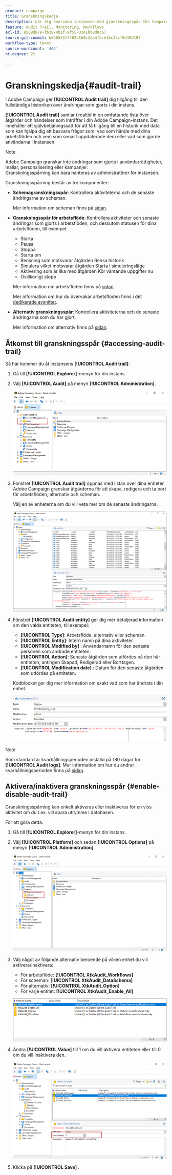 ```yaml
---
product: campaign
title: Granskningskedja
description: Lär dig övervaka instansen med granskningsspår för Campaign
feature: Audit Trail, Monitoring, Workflows
exl-id: 8508d879-fb38-4b1f-9f55-0341bb8d0c67
source-git-commit: b666535f7f82d1b8c2da4fbce1bc25cf8d39d187
workflow-type: tm+mt
source-wordcount: '464'
ht-degree: 2%

---
```


# Granskningskedja{#audit-trail}



I Adobe Campaign ger **[!UICONTROL Audit trail]** dig tillgång till den fullständiga historiken över ändringar som gjorts i din instans.

**[!UICONTROL Audit trail]** samlar i realtid in en omfattande lista över åtgärder och händelser som inträffar i din Adobe Campaign-instans. Det innehåller ett självbetjäningssätt för att få tillgång till en historik med data som kan hjälpa dig att besvara frågor som: vad som hände med dina arbetsflöden och vem som senast uppdaterade dem eller vad som gjorde användarna i instansen.

>[!NOTE]
>
>Adobe Campaign granskar inte ändringar som gjorts i användarrättigheter, mallar, personalisering eller kampanjer.\
>Granskningsspårning kan bara hanteras av administratörer för instansen.

Granskningsspårning består av tre komponenter:

* **Schemagranskningsspår**: Kontrollera aktiviteterna och de senaste ändringarna av scheman.

  Mer information om scheman finns på [sidan](../../configuration/using/data-schemas.md).

* **Granskningsspår för arbetsflöde**: Kontrollera aktiviteter och senaste ändringar som gjorts i arbetsflöden, och dessutom statusen för dina arbetsflöden, till exempel:

   * Starta
   * Pausa
   * Stoppa
   * Starta om
   * Rensning som motsvarar åtgärden Rensa historik
   * Simulera vilket motsvarar åtgärden Starta i simuleringsläge
   * Aktivering som är lika med åtgärden Kör väntande uppgifter nu
   * Ovillkorligt stopp

  Mer information om arbetsflöden finns på [sidan](../../workflow/using/about-workflows.md).

  Mer information om hur du övervakar arbetsflöden finns i det [dedikerade avsnittet](../../workflow/using/monitoring-workflow-execution.md).

* **Alternativ granskningsspår**: Kontrollera aktiviteterna och de senaste ändringarna som du har gjort.

  Mer information om alternativ finns på [sidan](../../installation/using/configuring-campaign-options.md).

## Åtkomst till granskningsspår {#accessing-audit-trail}

Så här kommer du åt instansens **[!UICONTROL Audit trail]**:

1. Gå till **[!UICONTROL Explorer]**-menyn för din instans.
1. Välj **[!UICONTROL Audit]** på menyn **[!UICONTROL Administration]**.

   ![](assets/audit_trail_1.png)

1. Fönstret **[!UICONTROL Audit trail]** öppnas med listan över dina enheter. Adobe Campaign granskar åtgärderna för att skapa, redigera och ta bort för arbetsflöden, alternativ och scheman.

   Välj en av enheterna om du vill veta mer om de senaste ändringarna.

   ![](assets/audit_trail_2.png)

1. Fönstret **[!UICONTROL Audit entity]** ger dig mer detaljerad information om den valda entiteten, till exempel:

   * **[!UICONTROL Type]**: Arbetsflöde, alternativ eller scheman.
   * **[!UICONTROL Entity]**: Intern namn på dina aktiviteter.
   * **[!UICONTROL Modified by]** : Användarnamn för den senaste personen som ändrade entiteten.
   * **[!UICONTROL Action]**: Senaste åtgärden som utfördes på den här entiteten, antingen Skapad, Redigerad eller Borttagen.
   * **[!UICONTROL Modification date]** : Datum för den senaste åtgärden som utfördes på entiteten.

   Kodblocket ger dig mer information om exakt vad som har ändrats i din enhet.

   ![](assets/audit_trail_3.png)

>[!NOTE]
>
>Som standard är kvarhållningsperioden inställd på 180 dagar för **[!UICONTROL Audit logs]**. Mer information om hur du ändrar kvarhållningsperioden finns på [sidan](../../production/using/database-cleanup-workflow.md#deployment-wizard).

## Aktivera/inaktivera granskningsspår {#enable-disable-audit-trail}

Granskningsspårning kan enkelt aktiveras eller inaktiveras för en viss aktivitet om du t.ex. vill spara utrymme i databasen.

För att göra detta:

1. Gå till **[!UICONTROL Explorer]**-menyn för din instans.
1. Välj **[!UICONTROL Platform]** och sedan **[!UICONTROL Options]** på menyn **[!UICONTROL Administration]**.

   ![](assets/audit_trail_4.png)

1. Välj något av följande alternativ beroende på vilken enhet du vill aktivera/inaktivera:

   * För arbetsflöde: **[!UICONTROL XtkAudit_Workflows]**
   * För scheman: **[!UICONTROL XtkAudit_DataSchema]**
   * För alternativ: **[!UICONTROL XtkAudit_Option]**
   * För varje entitet: **[!UICONTROL XtkAudit_Enable_All]**

   ![](assets/audit_trail_5.png)

1. Ändra **[!UICONTROL Value]** till 1 om du vill aktivera entiteten eller till 0 om du vill inaktivera den.

   ![](assets/audit_trail_6.png)

1. Klicka på **[!UICONTROL Save]** .
